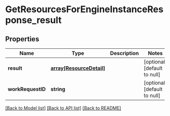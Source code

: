 # GetResourcesForEngineInstanceResponse_result

## Properties
Name | Type | Description | Notes
------------ | ------------- | ------------- | -------------
**result** | [**array[ResourceDetail]**](ResourceDetail.md) |  | [optional] [default to null]
**workRequestID** | **string** |  | [optional] [default to null]

[[Back to Model list]](../README.md#documentation-for-models) [[Back to API list]](../README.md#documentation-for-api-endpoints) [[Back to README]](../README.md)


